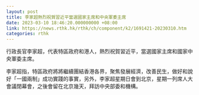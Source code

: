 ```yaml
---
layout: post
title: 李家超熱烈祝賀習近平當選國家主席和中央軍委主席
date: 2023-03-10 18:46:20.000000000 +08:00
link: https://news.rthk.hk/rthk/ch/component/k2/1691421-20230310.htm
categories: rthk
---
```


行政長官李家超，代表特區政府和港人，熱烈祝賀習近平，當選國家主席和國家中央軍委主席。

李家超指，特區政府將將繼續團結香港各界，聚焦發展經濟，改善民生，做好和說好「一國兩制」成功實踐的事實，另外，李家超星期日會到北京，星期一列席人大會議閉幕會，之後會留在北京幾天，拜訪中央部委和機構。
